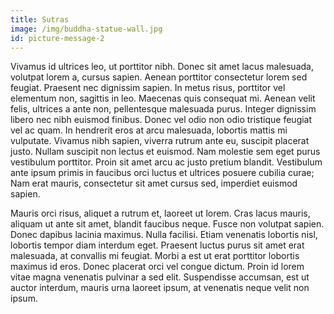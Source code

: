 ```yaml
---
title: Sutras
image: /img/buddha-statue-wall.jpg
id: picture-message-2
---
```

Vivamus id ultrices leo, ut porttitor nibh. Donec sit amet lacus malesuada, volutpat lorem a, cursus sapien. Aenean porttitor consectetur lorem sed feugiat. Praesent nec dignissim sapien. In metus risus, porttitor vel elementum non, sagittis in leo. Maecenas quis consequat mi. Aenean velit felis, ultrices a ante non, pellentesque malesuada purus. Integer dignissim libero nec nibh euismod finibus. Donec vel odio non odio tristique feugiat vel ac quam. In hendrerit eros at arcu malesuada, lobortis mattis mi vulputate. Vivamus nibh sapien, viverra rutrum ante eu, suscipit placerat justo. Nullam suscipit non lectus et euismod. Nam molestie sem eget purus vestibulum porttitor. Proin sit amet arcu ac justo pretium blandit. Vestibulum ante ipsum primis in faucibus orci luctus et ultrices posuere cubilia curae; Nam erat mauris, consectetur sit amet cursus sed, imperdiet euismod sapien.

Mauris orci risus, aliquet a rutrum et, laoreet ut lorem. Cras lacus mauris, aliquam ut ante sit amet, blandit faucibus neque. Fusce non volutpat sapien. Donec dapibus lacinia maximus. Nulla facilisi. Etiam venenatis lobortis nisl, lobortis tempor diam interdum eget. Praesent luctus purus sit amet erat malesuada, at convallis mi feugiat. Morbi a est ut erat porttitor lobortis maximus id eros. Donec placerat orci vel congue dictum. Proin id lorem vitae magna venenatis pulvinar a sed elit. Suspendisse accumsan, est ut auctor interdum, mauris urna laoreet ipsum, at venenatis neque velit non ipsum.